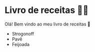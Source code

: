# Livro de receitas :man_cook:

Olá! Bem vindo ao meu livro de receitas :wine_glass:

- Strogonoff
- Pavê
- Feijoada
